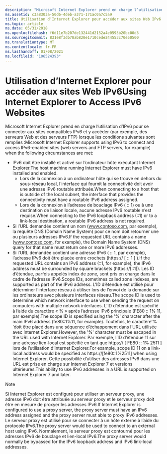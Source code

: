 ```yaml
---
description: "Microsoft Internet Explorer prend en charge l’utilisation du protocole IPv6 pour se connecter et accéder aux sites compatibles IPv6 (par exemple, les serveurs Web et les serveurs FTP) lorsque les conditions suivantes sont remplies : IPv6 doit être installé et activé sur l’ordinateur hôte exécutant Internet Explorer. Lors de la connexion à un ordinateur hôte qui se trouve en dehors du sous-réseau local, l’interface qui fournit la connectivité doit avoir une adresse IPv6 routable attribuée. Lors de la connexion à l’adresse de bouclage IPv6 ( :: 1) ou à une destination de liaison locale, aucune adresse IPv6 routable n’est requise. Si l’URL demandée contient un nom (www.contoso.com, par exemple), la requête DNS (Domain Name System) pour ce nom doit retourner une ou plusieurs adresses IPv6. Si l’URL demandée contient une adresse IPv6 ( :: 1, par exemple), l’adresse IPv6 doit être placée entre crochets (https:// \\[ :: 1 \\] ). Les ID d’étendue, parfois appelés index de zone, sont pris en charge dans le cadre de l’adresse IPv6. L’ID d’étendue est utilisé pour déterminer l’interface réseau à utiliser lors de l’envoi de la demande sur les ordinateurs avec plusieurs interfaces réseau. L’ID d’étendue est spécifié à l’aide du caractère « % » après l’adresse IPv6 principale (FE80 :: 1% 11, par exemple). Toutefois, le caractère'% 'doit être placé dans une séquence d’échappement dans l’URL utilisée avec Internet Explorer. Par exemple, l’ID d’étendue 11 sur une adresse lien-local est spécifié en tant que https:// \\[ FE80 :: 1% 2511 \\] lors de l’utilisation d’Internet Explorer. Cette possibilité d’utiliser des adresses IPv6 dans une URL est prise en charge sur Internet Explorer 7 et versions ultérieures."
ms.assetid: c3a8303a-50d6-4deb-a371-171ac0a7c5a9
title: Utilisation d’Internet Explorer pour accéder aux sites Web IPv6
ms.topic: article
ms.date: 05/31/2018
ms.openlocfilehash: f6d11e7b207de132441d2152a4e0593b20bc00d3
ms.sourcegitcommit: 831e8f3db78ab820e1710cede244553c70e50500
ms.translationtype: MT
ms.contentlocale: fr-FR
ms.lasthandoff: 01/08/2021
ms.locfileid: "106524393"
---
```

# <a name="using-internet-explorer-to-access-ipv6-websites"></a><span data-ttu-id="584ed-109">Utilisation d’Internet Explorer pour accéder aux sites Web IPv6</span><span class="sxs-lookup"><span data-stu-id="584ed-109">Using Internet Explorer to Access IPv6 Websites</span></span>

<span data-ttu-id="584ed-110">Microsoft Internet Explorer prend en charge l’utilisation d’IPv6 pour se connecter aux sites compatibles IPv6 et y accéder (par exemple, des serveurs Web et des serveurs FTP) lorsque les conditions suivantes sont remplies :</span><span class="sxs-lookup"><span data-stu-id="584ed-110">Microsoft Internet Explorer supports using IPv6 to connect and access IPv6-enabled sites (web servers and FTP servers, for example) when the following circumstances are met:</span></span>

-   <span data-ttu-id="584ed-111">IPv6 doit être installé et activé sur l’ordinateur hôte exécutant Internet Explorer.</span><span class="sxs-lookup"><span data-stu-id="584ed-111">The host machine running Internet Explorer must have IPv6 installed and enabled.</span></span>
    -   <span data-ttu-id="584ed-112">Lors de la connexion à un ordinateur hôte qui se trouve en dehors du sous-réseau local, l’interface qui fournit la connectivité doit avoir une adresse IPv6 routable attribuée.</span><span class="sxs-lookup"><span data-stu-id="584ed-112">When connecting to a host that is outside of the local subnet, the interface that provides the connectivity must have a routable IPv6 address assigned.</span></span>
    -   <span data-ttu-id="584ed-113">Lors de la connexion à l’adresse de bouclage IPv6 ( :: 1) ou à une destination de liaison locale, aucune adresse IPv6 routable n’est requise.</span><span class="sxs-lookup"><span data-stu-id="584ed-113">When connecting to the IPv6 loopback address (::1) or to a link-local destination, a routable IPv6 address is not required.</span></span>
-   <span data-ttu-id="584ed-114">Si l’URL demandée contient un nom (www.contoso.com, par exemple), la requête DNS (Domain Name System) pour ce nom doit retourner une ou plusieurs adresses IPv6.</span><span class="sxs-lookup"><span data-stu-id="584ed-114">If the requested URL contains a name (www.contoso.com, for example), the Domain Name System (DNS) query for that name must return one or more IPv6 addresses.</span></span>
-   <span data-ttu-id="584ed-115">Si l’URL demandée contient une adresse IPv6 ( :: 1, par exemple), l’adresse IPv6 doit être placée entre crochets (https:// \[ :: 1 \] ).</span><span class="sxs-lookup"><span data-stu-id="584ed-115">If the requested URL contains an IPv6 address (::1, for example), the IPv6 address must be surrounded by square brackets (https://\[::1\]).</span></span> <span data-ttu-id="584ed-116">Les ID d’étendue, parfois appelés index de zone, sont pris en charge dans le cadre de l’adresse IPv6.</span><span class="sxs-lookup"><span data-stu-id="584ed-116">Scope IDs, sometimes called zone indexes, are supported as part of the IPv6 address.</span></span> <span data-ttu-id="584ed-117">L’ID d’étendue est utilisé pour déterminer l’interface réseau à utiliser lors de l’envoi de la demande sur les ordinateurs avec plusieurs interfaces réseau.</span><span class="sxs-lookup"><span data-stu-id="584ed-117">The scope ID is used to determine which network interface to use when sending the request on computers with multiple network interfaces.</span></span> <span data-ttu-id="584ed-118">L’ID d’étendue est spécifié à l’aide du caractère « % » après l’adresse IPv6 principale (FE80 :: 1% 11, par exemple).</span><span class="sxs-lookup"><span data-stu-id="584ed-118">The scope ID is specified using the '%' character after the main IPv6 address (fe80::1%11, for example).</span></span> <span data-ttu-id="584ed-119">Toutefois, le caractère'% 'doit être placé dans une séquence d’échappement dans l’URL utilisée avec Internet Explorer.</span><span class="sxs-lookup"><span data-stu-id="584ed-119">However, the '%' character must be escaped in the URL used with Internet Explorer.</span></span> <span data-ttu-id="584ed-120">Par exemple, l’ID d’étendue 11 sur une adresse lien-local est spécifié en tant que https:// \[ FE80 :: 1% 2511 \] lors de l’utilisation d’Internet Explorer.</span><span class="sxs-lookup"><span data-stu-id="584ed-120">For example, scope ID 11 on a link-local address would be specified as https://\[fe80::1%2511\] when using Internet Explorer.</span></span> <span data-ttu-id="584ed-121">Cette possibilité d’utiliser des adresses IPv6 dans une URL est prise en charge sur Internet Explorer 7 et versions ultérieures.</span><span class="sxs-lookup"><span data-stu-id="584ed-121">This ability to use IPv6 addresses in a URL is supported on Internet Explorer 7 and later.</span></span>

> [!Note]  
> <span data-ttu-id="584ed-122">Si Internet Explorer est configuré pour utiliser un serveur proxy, une adresse IPv6 doit être attribuée au serveur proxy et le serveur proxy doit être en mesure de proxyer les adresses IPv6.</span><span class="sxs-lookup"><span data-stu-id="584ed-122">If Internet Explorer is configured to use a proxy server, the proxy server must have an IPv6 address assigned and the proxy server must able to proxy IPv6 addresses.</span></span> <span data-ttu-id="584ed-123">Le serveur proxy est utilisé pour se connecter à un hôte externe à l’aide du protocole IPv6.</span><span class="sxs-lookup"><span data-stu-id="584ed-123">The proxy server would be used to connect to an external host using IPv6.</span></span> <span data-ttu-id="584ed-124">Normalement, le serveur proxy est contourné pour les adresses IPv6 de bouclage et lien-local IPv6.</span><span class="sxs-lookup"><span data-stu-id="584ed-124">The proxy server would normally be bypassed for the IPv6 loopback address and IPv6 link-local addresses.</span></span>

 

 

 



